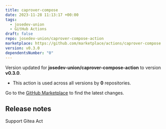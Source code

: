 ```yaml
---
title: caprover-compose
date: 2023-11-28 11:13:17 +00:00
tags:
  - josedev-union
  - GitHub Actions
draft: false
repo: josedev-union/caprover-compose-action
marketplace: https://github.com/marketplace/actions/caprover-compose
version: v0.3.0
dependentsNumber: "0"
---
```



Version updated for **josedev-union/caprover-compose-action** to version **v0.3.0**.
- This action is used across all versions by **0** repositories.

Go to the [GitHub Marketplace](https://github.com/marketplace/actions/caprover-compose) to find the latest changes.

## Release notes

Support Gitea Act
